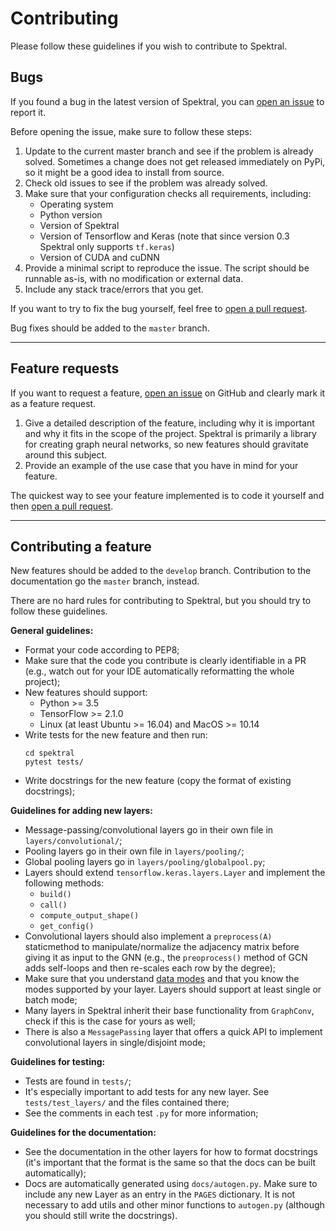 # Contributing

Please follow these guidelines if you wish to contribute to Spektral.

## Bugs

If you found a bug in the latest version of Spektral, you can [open an issue](https://github.com/danielegrattarola/spektral/issues) to report it.

Before opening the issue, make sure to follow these steps: 

1. Update to the current master branch and see if the problem is already solved. Sometimes a change does not get released immediately on PyPi, so it might be a good idea to install from source. 
2. Check old issues to see if the problem was already solved. 
3. Make sure that your configuration checks all requirements, including: 
    - Operating system
    - Python version
    - Version of Spektral
    - Version of Tensorflow and Keras (note that since version 0.3 Spektral only supports `tf.keras`)
    - Version of CUDA and cuDNN
4. Provide a minimal script to reproduce the issue. The script should be runnable as-is, with no modification or external data. 
5. Include any stack trace/errors that you get.

If you want to try to fix the bug yourself, feel free to [open a pull request](https://github.com/danielegrattarola/spektral/pulls). 

Bug fixes should be added to the `master` branch.

---

## Feature requests

If you want to request a feature, [open an issue](https://github.com/danielegrattarola/spektral/issues) on GitHub and clearly mark it as a feature request.

1. Give a detailed description of the feature, including why it is important and why it fits in the scope of the project. 
Spektral is primarily a library for creating graph neural networks, so new features should gravitate around this subject.
2. Provide an example of the use case that you have in mind for your feature. 

The quickest way to see your feature implemented is to code it yourself and then [open a pull request](https://github.com/danielegrattarola/spektral/pulls).

---

## Contributing a feature

New features should be added to the `develop` branch.
Contribution to the documentation go the `master` branch, instead. 

There are no hard rules for contributing to Spektral, but you should try to follow these guidelines.

**General guidelines:**

- Format your code according to PEP8;
- Make sure that the code you contribute is clearly identifiable in a PR (e.g., watch out for your IDE automatically reformatting the whole project);
- New features should support:
    - Python >= 3.5
    - TensorFlow >= 2.1.0
    - Linux (at least Ubuntu >= 16.04) and MacOS >= 10.14
- Write tests for the new feature and then run:
    ```
    cd spektral
    pytest tests/
    ```
- Write docstrings for the new feature (copy the format of existing docstrings);

**Guidelines for adding new layers:**

- Message-passing/convolutional layers go in their own file in `layers/convolutional/`;
- Pooling layers go in their own file in `layers/pooling/`;
- Global pooling layers go in `layers/pooling/globalpool.py`;
- Layers should extend `tensorflow.keras.layers.Layer` and implement the following methods: 
    - `build()`
    - `call()`
    - `compute_output_shape()`
    - `get_config()`
- Convolutional layers should also implement a `preprocess(A)` staticmethod to manipulate/normalize the adjacency matrix before giving it as input to the GNN (e.g., the `preoprocess()` method of GCN adds self-loops and then re-scales each row by the degree);
- Make sure that you understand [data modes](https://spektral.graphneural.network/data/) and that you know the modes supported by your layer. Layers should support at least single or batch mode;
- Many layers in Spektral inherit their base functionality from `GraphConv`, check if this is the case for yours as well;
- There is also a `MessagePassing` layer that offers a quick API to implement convolutional layers in single/disjoint mode;

**Guidelines for testing:**

- Tests are found in `tests/`;
- It's especially important to add tests for any new layer. See `tests/test_layers/` and the files contained there;
- See the comments in each test `.py` for more information;

**Guidelines for the documentation:**

- See the documentation in the other layers for how to format docstrings (it's important that the format is the same so that the docs can be built automatically);
- Docs are automatically generated using `docs/autogen.py`. Make sure to include any new Layer as an entry in the `PAGES` dictionary. It is not necessary to add utils and other minor functions to `autogen.py` (although you should still write the docstrings). 
